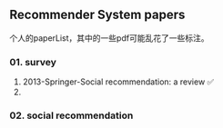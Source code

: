 ## Recommender System papers

个人的paperList，其中的一些pdf可能乱花了一些标注。

### 01. survey

1. 2013-Springer-Social recommendation: a review ✅
2. 



### 02. social recommendation

